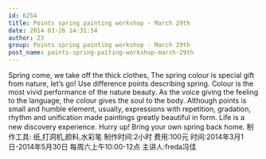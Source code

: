 ```yaml
---
id: 6254
title: Points spring painting workshop - March 29th
date: 2014-03-26 14:31:54
author: 23
group: Points spring painting workshop - March 29th
post_name: points-spring-paiting-workshop-march-29th
---
```


Spring come, we take off the thick clothes, The spring colour is special gift from nature, let’s go! Use difference points describing spring. Colour is the most vivid performance of the nature beauty. As the voice giving the feeling to the language, the colour gives the soul to the body. Although points is small and humble element, usually, expressions with repetition, gradation, rhythm and unification made paintings greatly beautiful in form. Life is a new discovery experience. Hurry up! Bring your own spring back home. 制作工具: 纸,打洞机,颜料,水彩笔 制作时间:2小时 费用:100元 时间:2014年3月1日-2014年5月30日 每周六上午10:00-12点 主讲人:freda冯佳
